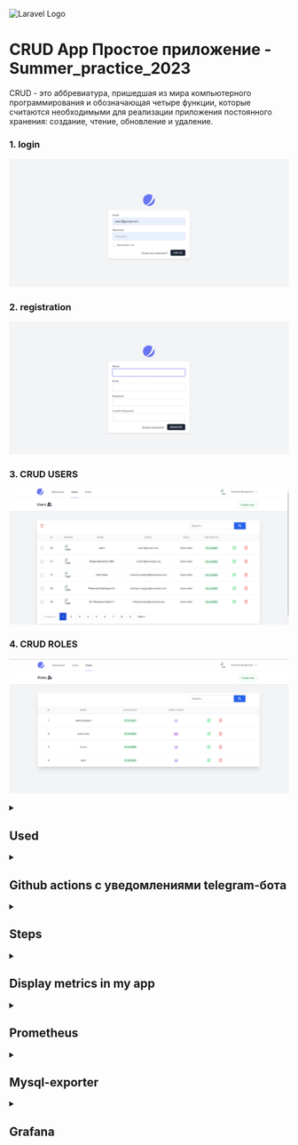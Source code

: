 ![Laravel Logo](https://laravel.com/img/logomark.min.svg)


# CRUD App Простое приложение - Summer_practice_2023


CRUD - это аббревиатура, пришедшая из мира компьютерного программирования и обозначающая четыре функции, которые считаются необходимыми для реализации приложения постоянного хранения: создание, чтение, обновление и удаление.

### 1. login 
![Login Page](public/Imgs/spa1.jpg)

### 2. registration 
![registration](public/Imgs/spa2.jpg)

### 3. CRUD USERS
![CRUD USERS](public/Imgs/spa4.jpg)

### 4. CRUD ROLES
![CRUD ROLES](public/Imgs/spa5.jpg)



<details>
 <summary><h2>Used</h2></summary>

- Laravel v10
- php 8
- Docker
- Docker compose
- vue js
- Inertiajs
- MySQL 
- prometheus
- mysql exporter
- Grafana 


Prometheus - это система с открытым исходным кодом для мониторинга и оповещения. Он разработан для сбора временных рядов данных (метрик) с различных источников, анализа их и предоставления информации о состоянии системы и производительности.

MySQL Exporter - это экспортер для Prometheus, который собирает метрики и статистику из базы данных MySQL. Он предоставляет информацию о состоянии сервера MySQL, производительности запросов и использовании ресурсов.

Grafana - это платформа визуализации данных и аналитики с открытым исходным кодом. Она предоставляет гибкие возможности для создания красивых дашбордов и графиков на основе различных источников данных, включая Prometheus, Elasticsearch, InfluxDB, MySQL и многие другие.


</details>


<details>
 <summary><h2>Github actions с уведомлениями telegram-бота </h2></summary>

1. я создал .github/workflows/workflow.yml для actions 
```bash
name: CI/CD & telegram actions
on: [push]
jobs:

  build:
    name: Build Push Docker Image
    runs-on: ubuntu-latest
    steps:
      - uses: actions/checkout@master

      # Container Security Scanning
      - name: Install Trivy
        run: |
          wget https://github.com/aquasecurity/trivy/releases/download/v0.21.0/trivy_0.21.0_Linux-64bit.tar.gz
          tar zxvf trivy_0.21.0_Linux-64bit.tar.gz
          sudo mv trivy /usr/local/bin/


      - name: Build and Push Docker Image
        run: |
          docker-compose build
          echo ${{ secrets.DOCKERHUB_ACCESS_TOKEN }} | docker login -u ${{ secrets.DOCKERHUB_USERNAME }} --password-stdin
          docker-compose push
        env:
          DOCKER_BUILDKIT: 1


      - name: Scan Container Image
        run: trivy image ${{ secrets.DOCKERHUB_USERNAME }}/spa:latest\



      # Sending success or failure notifications to Telegram
      - name: Send Notification on Success
        if: success()
        uses: ./
        with:
          to: ${{ secrets.TELEGRAM_CHAT_ID }}
          token: ${{ secrets.TELEGRAM_TOKEN }}
          message: |
            ✅ **CI/CD Completed Successfully!**
            New push on branch: `${{ github.ref }}`
            Commit Message: `${{ github.event.head_commit.message }}`

      - name: Send Notification on Failure
        if: failure()
        uses: ./
        with:
          to: ${{ secrets.TELEGRAM_CHAT_ID }}
          token: ${{ secrets.TELEGRAM_TOKEN }}
          message: |
            ❌ **CI/CD Failed!**
            New push on branch: `${{ github.ref }}`
            Commit Message: `${{ github.event.head_commit.message }}`


```
## Workflow Overview

Рабочий процесс запускается автоматически всякий раз, 
когда в репозитории обнаруживается новое push-событие. 
Он состоит из следующих основных компонентов:

### Job: Build Push Docker Image

Это задание управляет всем процессом CI/CD 
и состоит из нескольких ключевых этапов:

1. **Code Checkout**: Извлекается код репозитория, гарантирующий, что для последующих действий используется последняя версия.

2. **Trivy Installation**: Trivy, Trivy, надежный сканер уязвимостей для образов контейнеров, установлен в среде выполнения рабочего процесса.

3. **Docker Image Build and Push**: Образ Docker создается и впоследствии отправляется с помощью Docker Compose. Этот процесс включает в себя использование учетных данных Docker Hub, надежно хранящихся в виде секретов GitHub.

4. **Image Vulnerability Scanning**: Созданный образ Docker подвергается сканированию на уязвимости с помощью Trivy. Этот шаг помогает обеспечить сохранность изображения.

5. **Notification on Success**: Если процесс создания и отправки образа Docker завершается успешно, уведомление об успешном завершении отправляется на указанный канал Telegram. Уведомление содержит подробную информацию об успешном завершении CI/CD, новом push-событии и связанном с ним сообщении о фиксации.

6. **Notification on Failure**: В случае сбоя во время сборки образа Docker или push-процесса уведомление о сбое отправляется на тот же Telegram-канал. Уведомление сообщает о статусе сбоя процесса CI/CD вместе с соответствующей информацией о новом push-событии и соответствующем сообщении о фиксации.

## Как это работает

1. Всякий раз, когда в репозитории происходит новое push-событие, автоматически запускается рабочий процесс GitHub Actions.

2. Задание рабочего процесса координирует задачи создания, отправки и сканирования изображений Docker с помощью Docker Compose и Trivy.

3. В зависимости от результатов процесса CI/CD на указанный Telegram-канал отправляется соответствующее уведомление (об успехе или неудаче).

Внедрив этот рабочий процесс, я могу оптимизировать свой конвейер CI / CD,
повысить безопасность образа Docker за счет тщательного сканирования уязвимостей и 
быть в курсе хода моих развертываний с помощью уведомлений Telegram.


2. я создал Dockerfile для github actions

```bash
FROM appleboy/drone-telegram:1.3.9-linux-amd64

COPY --from=php_stage /var/www/html /var/www/html
COPY entrypoint.sh /entrypoint.sh
RUN chmod +x /entrypoint.sh

WORKDIR /github/workspace

ENTRYPOINT ["/entrypoint.sh"]
```

Этот Dockerfile разработан для использования в GitHub Actions и выполняет следующие действия:

1. **Основной образ**: `appleboy/drone-telegram:1.3.9-linux-amd64`.
2. **Копирование файлов**: Копирует содержимое каталога `/var/www/html` из образа `php_stage` в каталог `/var/www/html` внутри текущего образа.
3. **Копирование `entrypoint.sh`**: Перемещает файл `entrypoint.sh` в корневой каталог образа.
4. **Назначение прав**: Устанавливает исполняемые права на файл `entrypoint.sh`.
5. **Рабочая директория**: Устанавливает рабочую директорию как `/github/workspace`.
6. **Точка входа**: Задает точку входа для образа как `/entrypoint.sh`.

В результате данный Dockerfile настраивает образ для использования в GitHub Actions, осуществляя копирование файлов, настройку прав и определение точки входа для выполнения скрипта `entrypoint.sh`.



3. я создал entrypoint.sh file 

```bash
#!/bin/sh
set -eu

export GITHUB="true"

[ -n "$*" ] && export TELEGRAM_MESSAGE="$*"

/bin/drone-telegram

```
Этот скрипт используется как точка входа в Docker-контейнере и предназначен для выполнения определенных действий:

1. **Установка переменных окружения**: Устанавливает переменную окружения `GITHUB` в значение `true`, указывая на выполнение в контексте GitHub.

2. **Условное задание сообщения для Telegram**: Если переданы аргументы командной строки, то значение переданных аргументов устанавливается в переменную окружения `TELEGRAM_MESSAGE`.

3. **Запуск `/bin/drone-telegram`**: Запускает исполняемый файл `/bin/drone-telegram`, выполняя последующие действия.

В итоге этот скрипт настраивает окружение, обрабатывает сообщение для Telegram (если указано), и запускает действия с использованием `/bin/drone-telegram`.

![Prometheus](public/Imgs/action0.jpg)
![Prometheus](public/Imgs/action1.jpg)
![Prometheus](public/Imgs/action2.jpg)
![Prometheus](public/Imgs/action3.jpg)
![Prometheus](public/Imgs/action4.jpg)
![Prometheus](public/Imgs/action5.jpg)
![Prometheus](public/Imgs/action6.jpg)

</details>




 <details>
 <summary><h2>Steps</h2></summary>


     
1. route metrics for the prometheus endpoint

```bash
Route::middleware([RequestsMiddleware::class])->group(function () {
    Route::get('/metrics',[MyMetricsController::class, 'myMetrics']);
});

Route::middleware(['auth:sanctum', config('jetstream.auth_session'), 'verified'])->group(function () {
    Route::resource('/users', UserController::class);
    Route::resource('/roles', RoleController::class);
});

```


2. In class MyMetricsController hava myMetrics function 
```bash
public function myMetrics(Request $request)
    {
        DB::connection()->enableQueryLog();
        $collectorRegistry = app(CollectorRegistry::class);

        // CPU usage metric
        $cpuUsage = sys_getloadavg()[0]; // Retrieves the average system load for the last minute
        $gauge = $collectorRegistry->getOrRegisterGauge(
            'spa',
            'cpu_usage_percentage',
            'CPU usage percentage'
        );
        $gauge->set($cpuUsage);

        //memory usage metric
        $memoryUsage = memory_get_usage(true);
        $gauge = $collectorRegistry->getOrRegisterGauge(
            'spa',
            'memory_usage_bytes',
            'Memory usage in bytes'
        );
        $gauge->set($memoryUsage);

        // Count the number of registered users
        $usersRegistered = User::count();
        $gauge = $collectorRegistry->getOrRegisterGauge(
            'spa',
            'users_registered_total',
            'Total number of registered users'
        );
        $gauge->set($usersRegistered);


        // Count the number of registered roles
        $usersRegistered = Role::count();
        $gauge = $collectorRegistry->getOrRegisterGauge(
            'spa',
            'roles_registered_total',
            'Total number of registered roles'
        );
        $gauge->set($usersRegistered);

        // Retrieve the metrics from the registry
        $renderer = new RenderTextFormat();
        $result = $renderer->render($collectorRegistry->getMetricFamilySamples());
        return response($result, 200)->header('Content-Type', RenderTextFormat::MIME_TYPE);
    }


```
3.In class RequestsMiddleware hava  function handle 

```bash
 public function handle(Request $request, Closure $next)
    {
        $startTime = microtime(true);

        $response = $next($request);

        $duration = microtime(true) - $startTime;
        $path = $request->getPathInfo();
        $method = $request->getMethod();
        $statusCode = $response->getStatusCode();
        $content = $response->getContent();

        $requestCounter = $this->registry->getOrRegisterCounter(
            'spa',
            'request_count',
            'Total number of requests',
            ['path', 'method', 'status_code']
        );
        $requestCounter->incBy(1, [$path, $method, (string) $statusCode]);

        $requestSize = $this->registry->getOrRegisterHistogram(
            'spa',
            'request_size_bytes',
            'Request size in bytes',
            ['path', 'method']
        );
        $requestSize->observe(strlen($content), [$path, $method]);

        return $response;
    }
```

4. In docker file
```bash 
FROM php:8.2.0-fpm

# Install system dependencies
RUN apt-get update && apt-get install -y \
    libzip-dev \
    zip \
    libpq-dev \
    libfreetype6-dev \
    libjpeg62-turbo-dev \
    libpng-dev \
    curl \
    && docker-php-ext-install zip pdo_mysql pdo_pgsql

# Install GD extension
RUN docker-php-ext-configure gd --with-freetype --with-jpeg \
    && docker-php-ext-install -j$(nproc) gd

# Install Node.js and npm
RUN curl -fsSL https://deb.nodesource.com/setup_14.x | bash -
RUN apt-get install -y nodejs

# Install Composer
RUN curl -sS https://getcomposer.org/installer | php -- --install-dir=/usr/local/bin --filename=composer

WORKDIR /var/www/html

# Copy application files
COPY . .

# Set max_execution_time
RUN echo "php_value[max_execution_time] = 120" >> /usr/local/etc/php/conf.d/docker-php-max-execution-time.ini

# Install PHP dependencies
RUN composer install

# Install Node.js dependencies and build assets
RUN npm install

```

 5. Docker compose

```bash
version: '3.8'

networks:
    default:
        external: true
        name: spa_default

services:
    spa:
        build:
            context: .
            dockerfile: Dockerfile
        container_name: spa
        volumes:
            - .:/var/www/html
        depends_on:
            - mysql
            - prometheus
            - mailpit


    mysql:
        image: mysql:8.0
        container_name: mysql
        ports:
            - '3306:3306'
        environment:
            MYSQL_ROOT_PASSWORD: '${DB_PASSWORD}'
            MYSQL_ROOT_HOST: "%"
            MYSQL_DATABASE: '${DB_DATABASE}'
            MYSQL_PASSWORD: '${DB_PASSWORD}'
        volumes:
            - spa_mysql_data:/var/lib/mysql

    mysql-exporter:
        image: prom/mysqld-exporter
        container_name: mysql-exporter
        ports:
            - "9104:9104"
        environment:
            DATA_SOURCE_NAME: "root:pass123@(mysql:3306)/spa"
        command:
            - "--config.my-cnf=/etc/my.cnf"
        volumes:
            - ./monitoring/my.cnf:/etc/my.cnf


    prometheus:
        image: prom/prometheus
        container_name: prometheus
        ports:
            - "9090:9090"
        volumes:
            - ./monitoring:/etc/monitoring
            - ./monitoring/scrape_job.yml:/etc/monitoring/scrape_job.yml
        command:
            - --config.file=/etc/monitoring/scrape_job.yml
        depends_on:
            - mysql-exporter

    grafana:
        image: grafana/grafana
        container_name: grafana
        ports:
            - "3000:3000"
        depends_on:
            - prometheus


    nginx:
        image: nginx:latest
        container_name: nginx
        ports:
            - '8000:8000'
        volumes:
            - .:/var/www/html
            - ./monitoring/nginx.conf:/etc/nginx/conf.d/default.conf
        depends_on:
            - spa

    mailpit:
        image: axllent/mailpit
        container_name: mailpit
        ports:
            - '1025:1025'
            - '8025:8025'

volumes:
    spa_mysql_data:

```


6. MySQL Exporter Configuration 
```bash
[client]
user=root
password=pass123
host=mysql
database=spa

# MySQL Exporter Collectors
collect[] = "status"
collect[] = "processlist"
collect[] = "performance_schema.events_statements_summary_by_digest"
collect[] = "performance_schema.events_statements_summary_global_by_digest"
collect[] = "performance_schema.events_waits_summary_global_by_event_name"
collect[] = "performance_schema.file_summary_by_event_name"
collect[] = "performance_schema.table_io_waits_summary_by_table"
collect[] = "performance_schema.table_lock_waits_summary_by_table"
collect[] = "performance_schema.table_lock_waits_summary_by_table"
collect[] = "performance_schema.table_statistics"
collect[] = "performance_schema.index_statistics"

```
   
7. Server Configuration
```bash
server {
    listen 8000;
    index index.php index.html;
    root /var/www/html/public;

    location / {
        try_files $uri $uri/ /index.php?$query_string;
    }

    location ~ \.php$ {
        fastcgi_pass spa:9000;
        fastcgi_index index.php;
        fastcgi_param SCRIPT_FILENAME $document_root$fastcgi_script_name;
        include fastcgi_params;
    }
}

```

8.  MySQL Exporter and Prometheus Configuration 
```bash
global:
  scrape_interval: 15s
  scrape_timeout: 10s

scrape_configs:
  - job_name: 'nginx'
    metrics_path: '/metrics'
    static_configs:
      - targets: ['nginx:8000']

  - job_name: 'mysql-exporter'
    static_configs:
      - targets: [ 'mysql-exporter:9104' ]

```
</details>

<details>
  <summary><h2>Display metrics in my app</h2></summary>

![Login Page](public/Imgs/spa8.jpg)
    
</details>

<details>
  <summary><h2>Prometheus</h2></summary>

![Prometheus](public/Imgs/prometheus1.jpg)
![Prometheus](public/Imgs/promethes2.jpg)
![Prometheus](public/Imgs/prometheus3.jpg)
![Prometheus](public/Imgs/prometheus4.jpg)
![Prometheus](public/Imgs/prometheus5.jpg)
![Prometheus](public/Imgs/prometheus6.jpg)
![Prometheus](public/Imgs/prometheus7.jpg)
![Prometheus](public/Imgs/prometheus8.jpg)
![Prometheus](public/Imgs/prometheus9.jpg)
![Prometheus](public/Imgs/prometheus10.jpg)
![Prometheus](public/Imgs/prometheus11.jpg)


</details>

<details>
  <summary><h2>Mysql-exporter </h2></summary>
    
![mysql-exporter](public/Imgs/mysql-exporter1.jpg)
![mysql-exporter](public/Imgs/mysql-exporter2.jpg)
</details>

<details>
  <summary><h2>Grafana</h2></summary>
    
![grafana ](public/Imgs/grafana1.jpg)
![grafana ](public/Imgs/grafana2.jpg)
![grafana ](public/Imgs/grafana3.jpg)
![grafana ](public/Imgs/grafana4.jpg)
![grafana ](public/Imgs/grafana5.jpg)
![grafana ](public/Imgs/grafana6.jpg)
</details>

